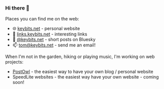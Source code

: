 ### Hi there 👋

Places you can find me on the web:

- 🌐 [keybits.net](https://www.keybits.net) - personal website
- 🔗 [links.keybits.net](https://links.keybits.net/bookmarks/shared) - interesting links
- 🦋 [@keybits.net](https://bsky.app/profile/keybits.net) - short posts on Bluesky
- 📫 tom@keybits.net - send me an email!

When I'm not in the garden, hiking or playing music, I'm working on web projects:

- [PostOwl](https://www.postowl.com) - the easiest way to have your own blog / personal website
- SpeedLite websites - the easiest way have your own website - coming soon!
